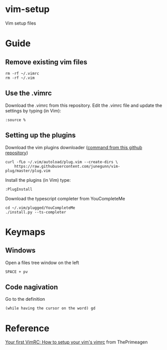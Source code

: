 # vim-setup
Vim setup files

# Guide

## Remove existing vim files

```
rm -rf ~/.vimrc
rm -rf ~/.vim
```

## Use the .vimrc

Download the .vimrc from this repository.
Edit the .vimrc file and update the settings by typing (in Vim):
```
:source %
```

## Setting up the plugins

Download the vim plugins downloader ([command from this github repository](https://github.com/junegunn/vim-plug))
```
curl -fLo ~/.vim/autoload/plug.vim --create-dirs \
    https://raw.githubusercontent.com/junegunn/vim-plug/master/plug.vim
```

Install the plugins (in Vim) type:
```
:PlugInstall
```

Download the typescript completer from YouCompleteMe
```
cd ~/.vim/plugged/YouCompleteMe
./install.py --ts-completer
```

# Keymaps

## Windows

Open a files tree window on the left
```
SPACE + pv
```

## Code nagivation
Go to the definition
```
(while having the cursor on the word) gd
```


# Reference

[Your first VimRC: How to setup your vim's vimrc](https://youtu.be/n9k9scbTuvQ) from ThePrimeagen
